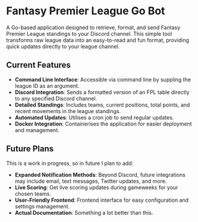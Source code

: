 # Fantasy Premier League Go Bot

A Go-based application designed to retrieve, format, and send Fantasy Premier League standings to your Discord channel. This simple tool transforms raw league data into an easy-to-read and fun format, providing quick updates directly to your league channel.

## Current Features
- **Command Line Interface**: Accessible via command line by suppling the league ID as an argument.
- **Discord Integration**: Sends a formatted version of an FPL table directly to any specified Discord channel.
- **Detailed Standings**: Includes teams, current positions, total points, and recent movements in the league standings.
- **Automated Updates**: Utilises a cron job to send regular updates.
- **Docker Integration**: Containerises the application for easier deployment and management.

## Future Plans
This is a work in progress, so in future I plan to add:
- **Expanded Notification Methods**: Beyond Discord, future integrations may include email, text messages, Twitter updates, and more.
- **Live Scoring**: Get live scoring updates during gameweeks for your chosen teams.
- **User-Friendly Frontend**: Frontend interface for easy configuration and settings management.
- **Actual Documentation**: Something a lot better than this.
